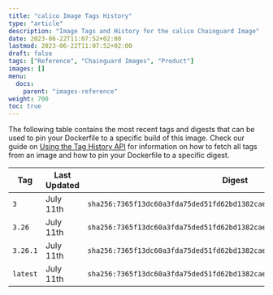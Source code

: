 ```yaml
---
title: "calico Image Tags History"
type: "article"
description: "Image Tags and History for the calico Chainguard Image"
date: 2023-06-22T11:07:52+02:00
lastmod: 2023-06-22T11:07:52+02:00
draft: false
tags: ["Reference", "Chainguard Images", "Product"]
images: []
menu:
  docs:
    parent: "images-reference"
weight: 700
toc: true
---
```


The following table contains the most recent tags and digests that can be used to pin your Dockerfile to a specific build of this image. Check our guide on [Using the Tag History API](/chainguard/chainguard-images/using-the-tag-history-api/) for information on how to fetch all tags from an image and how to pin your Dockerfile to a specific digest.

| Tag      | Last Updated | Digest                                                                    |
|----------|--------------|---------------------------------------------------------------------------|
| `3`      | July 11th    | `sha256:7365f13dc60a3fda75ded51fd62bd1382caec4f7d7a159adae6ff0bfb433baa4` |
| `3.26`   | July 11th    | `sha256:7365f13dc60a3fda75ded51fd62bd1382caec4f7d7a159adae6ff0bfb433baa4` |
| `3.26.1` | July 11th    | `sha256:7365f13dc60a3fda75ded51fd62bd1382caec4f7d7a159adae6ff0bfb433baa4` |
| `latest` | July 11th    | `sha256:7365f13dc60a3fda75ded51fd62bd1382caec4f7d7a159adae6ff0bfb433baa4` |

